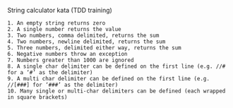 String calculator kata (TDD training)

    1. An empty string returns zero
    2. A single number returns the value
    3. Two numbers, comma delimited, returns the sum
    4. Two numbers, newline delimited, returns the sum
    5. Three numbers, delimited either way, returns the sum
    6. Negative numbers throw an exception
    7. Numbers greater than 1000 are ignored
    8. A single char delimiter can be defined on the first line (e.g. //# for a ‘#’ as the delimiter)
    9. A multi char delimiter can be defined on the first line (e.g. //[###] for ‘###’ as the delimiter)
    10. Many single or multi-char delimiters can be defined (each wrapped in square brackets)


